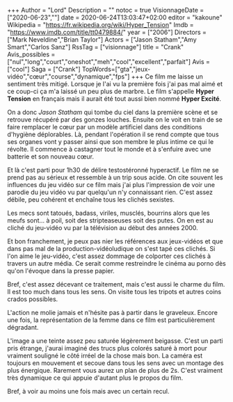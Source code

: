 +++
Author = "Lord"
Description = ""
notoc = true
VisionnageDate = ["2020-06-23",""]
date = 2020-06-24T13:03:47+02:00
editor = "kakoune"
Wikipedia = "https://fr.wikipedia.org/wiki/Hyper_Tension"
Imdb = "https://www.imdb.com/title/tt0479884/"
year = ["2006"]
Directors = ["Mark Neveldine","Brian Taylor"]
Actors = ["Jason Statham","Amy Smart","Carlos Sanz"]
RssTag = ["visionnage"]
title = "Crank"
Avis_possibles = ["nul","long","court","oneshot","meh","cool","excellent","parfait"]
Avis = ["cool"] 
Saga = ["Crank"]
TopWords=["gta","jeux-vidéo","cœur","course","dynamique","fps"]
+++
Ce film me laisse un sentiment très mitigé.
Lorsque je l'ai vu la première fois j'ai pas mal aimé et ce coup-ci ça m'a laissé un peu plus de marbre.
Le film s'appelle **Hyper Tension** en français mais il aurait été tout aussi bien nommé **Hyper Excité**.

On a donc *Jason Statham* qui tombe du ciel dans la première scène et se retrouve récupéré par des gonzes louches.
Ensuite on le voit en train de se faire remplacer le cœur par un modèle artificiel dans des conditions d'hygiène déplorables.
Là, pendant l'opération il se rend compte que tous ses organes vont y passer ainsi que son membre le plus intime ce qui le révolte.
Il commence à castagner tout le monde et à s'enfuire avec une batterie et son nouveau cœur.

Et là c'est parti pour 1h30 de délire testostéronné hyperactif.
Le film ne se prend pas au sérieux et ressemble à un trip sous acide.
On cite souvent les influences du jeu vidéo sur ce film mais j'ai plus l'impression de voir une parodie du jeu vidéo vu par quelqu'un n'y connaissant rien.
C'est assez débile, peu cohérent et enchaîne tous les clichés sexistes.

Les mecs sont tatoués, badass, viriles, musclés, bourrins alors que les meufs sont… à poil, soit des stripteaseuses soit des putes.
On en est au cliché du jeu-vidéo vu par la télévision au début des années 2000.

Et bon franchement, je peux pas nier les références aux jeux-vidéos et que dans pas mal de la production-vidéoludique on s'est tapé ces clichés.
Si l'on aime le jeu-vidéo, c'est assez dommage de colporter ces clichés à travers un autre média.
Ce serait comme restreindre le cinéma au porno dès qu'on l'évoque dans la presse papier.

Bref, c'est assez décevant ce traitement, mais c'est aussi le charme du film.
Il est too much dans tous les sens.
On visite tous les tripots et autres coins crados possibles.

L'action ne molie jamais et n'hésite pas à partir dans le graveleux.
Encore une fois, la représentation de la femme dans ce film est particulièrement dégradant.

L'image a une teinte assez peu saturée légèrement beigasse.
C'est un parti pris étrange, j'aurai imaginé des trucs plus colorés saturé à mort pour vraiment souligné le côté irréel de la chose mais bon.
La caméra est toujours en mouvement et secoue dans tous les sens avec un montage des plus énergique.
Rarement vous aurez un plan de plus de 2s.
C'est vraiment très dynamique ce qui appuie d'autant plus le propos du film.

Bref, à voir au moins une fois mais avec un certain recul.

